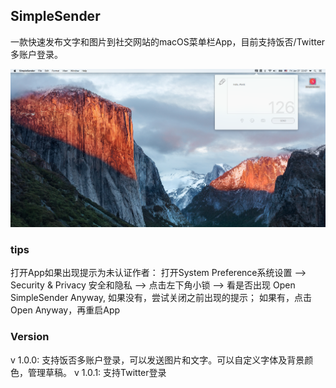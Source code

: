 ## SimpleSender
一款快速发布文字和图片到社交网站的macOS菜单栏App，目前支持饭否/Twitter多账户登录。

![](https://github.com/KeliCheng/SimpleSender/blob/master/Screen%20Shot%202017-01-27%20at%2022.06.51.png?raw=true)

### tips
打开App如果出现提示为未认证作者：
	打开System Preference系统设置 --> Security & Privacy 安全和隐私 --> 点击左下角小锁 --> 
	看是否出现 Open SimpleSender Anyway, 如果没有，尝试关闭之前出现的提示； 如果有，点击Open Anyway，再重启App


### Version
v 1.0.0: 支持饭否多账户登录，可以发送图片和文字。可以自定义字体及背景颜色，管理草稿。
v 1.0.1: 支持Twitter登录


